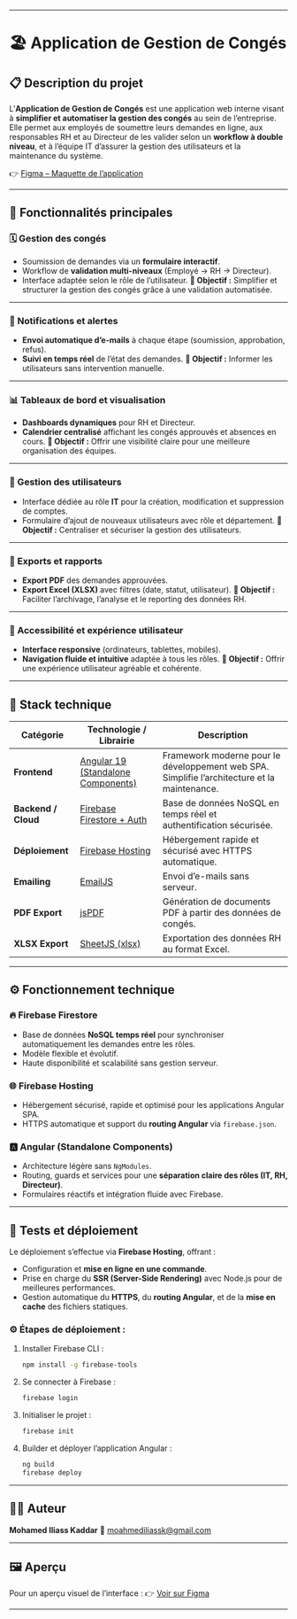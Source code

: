 
---

# 🏖️ Application de Gestion de Congés

## 📋 Description du projet

L’**Application de Gestion de Congés** est une application web interne visant à **simplifier et automatiser la gestion des congés** au sein de l’entreprise.
Elle permet aux employés de soumettre leurs demandes en ligne, aux responsables RH et au Directeur de les valider selon un **workflow à double niveau**, et à l’équipe IT d’assurer la gestion des utilisateurs et la maintenance du système.

👉 [Figma – Maquette de l’application](https://www.figma.com/design/CtHXxsIxeyXP5PyB9WNRT0/app-gestion-de-cong%C3%A9?node-id=0-1&t=JkVtvXshqZAwWyUT-1)

---

## 🚀 Fonctionnalités principales

### 🗓️ Gestion des congés

* Soumission de demandes via un **formulaire interactif**.
* Workflow de **validation multi-niveaux** (Employé → RH → Directeur).
* Interface adaptée selon le rôle de l’utilisateur.
  **🎯 Objectif :** Simplifier et structurer la gestion des congés grâce à une validation automatisée.

---

### 🔔 Notifications et alertes

* **Envoi automatique d’e-mails** à chaque étape (soumission, approbation, refus).
* **Suivi en temps réel** de l’état des demandes.
  **🎯 Objectif :** Informer les utilisateurs sans intervention manuelle.

---

### 📊 Tableaux de bord et visualisation

* **Dashboards dynamiques** pour RH et Directeur.
* **Calendrier centralisé** affichant les congés approuvés et absences en cours.
  **🎯 Objectif :** Offrir une visibilité claire pour une meilleure organisation des équipes.

---

### 👥 Gestion des utilisateurs

* Interface dédiée au rôle **IT** pour la création, modification et suppression de comptes.
* Formulaire d’ajout de nouveaux utilisateurs avec rôle et département.
  **🎯 Objectif :** Centraliser et sécuriser la gestion des utilisateurs.

---

### 📄 Exports et rapports

* **Export PDF** des demandes approuvées.
* **Export Excel (XLSX)** avec filtres (date, statut, utilisateur).
  **🎯 Objectif :** Faciliter l’archivage, l’analyse et le reporting des données RH.

---

### 📱 Accessibilité et expérience utilisateur

* **Interface responsive** (ordinateurs, tablettes, mobiles).
* **Navigation fluide et intuitive** adaptée à tous les rôles.
  **🎯 Objectif :** Offrir une expérience utilisateur agréable et cohérente.

---

## 🧩 Stack technique

| Catégorie           | Technologie / Librairie                                      | Description                                                                                  |
| ------------------- | ------------------------------------------------------------ | -------------------------------------------------------------------------------------------- |
| **Frontend**        | [Angular 19 (Standalone Components)](https://angular.dev)    | Framework moderne pour le développement web SPA. Simplifie l’architecture et la maintenance. |
| **Backend / Cloud** | [Firebase Firestore + Auth](https://firebase.google.com/)    | Base de données NoSQL en temps réel et authentification sécurisée.                           |
| **Déploiement**     | [Firebase Hosting](https://firebase.google.com/docs/hosting) | Hébergement rapide et sécurisé avec HTTPS automatique.                                       |
| **Emailing**        | [EmailJS](https://www.emailjs.com/)                          | Envoi d’e-mails sans serveur.                                                                |
| **PDF Export**      | [jsPDF](https://github.com/parallax/jsPDF)                   | Génération de documents PDF à partir des données de congés.                                  |
| **XLSX Export**     | [SheetJS (xlsx)](https://sheetjs.com/)                       | Exportation des données RH au format Excel.                                                  |

---

## ⚙️ Fonctionnement technique

### 🔥 Firebase Firestore

* Base de données **NoSQL temps réel** pour synchroniser automatiquement les demandes entre les rôles.
* Modèle flexible et évolutif.
* Haute disponibilité et scalabilité sans gestion serveur.

### 🌐 Firebase Hosting

* Hébergement sécurisé, rapide et optimisé pour les applications Angular SPA.
* HTTPS automatique et support du **routing Angular** via `firebase.json`.

### 🅰️ Angular (Standalone Components)

* Architecture légère sans `NgModules`.
* Routing, guards et services pour une **séparation claire des rôles (IT, RH, Directeur)**.
* Formulaires réactifs et intégration fluide avec Firebase.

---

## 🧪 Tests et déploiement

Le déploiement s’effectue via **Firebase Hosting**, offrant :

* Configuration et **mise en ligne en une commande**.
* Prise en charge du **SSR (Server-Side Rendering)** avec Node.js pour de meilleures performances.
* Gestion automatique du **HTTPS**, du **routing Angular**, et de la **mise en cache** des fichiers statiques.

### ⚙️ Étapes de déploiement :

1. Installer Firebase CLI :

   ```bash
   npm install -g firebase-tools
   ```
2. Se connecter à Firebase :

   ```bash
   firebase login
   ```
3. Initialiser le projet :

   ```bash
   firebase init
   ```
4. Builder et déployer l’application Angular :

   ```bash
   ng build
   firebase deploy
   ```

---

## 👨‍💻 Auteur

**Mohamed Iliass Kaddar**
📧 [moahmediliassk@gmail.com](mailto:moahmediliassk@gmail.com)

---

## 🖼️ Aperçu

Pour un aperçu visuel de l’interface :
👉 [Voir sur Figma](https://www.figma.com/design/CtHXxsIxeyXP5PyB9WNRT0/app-gestion-de-cong%C3%A9?node-id=0-1&t=JkVtvXshqZAwWyUT-1)

---
